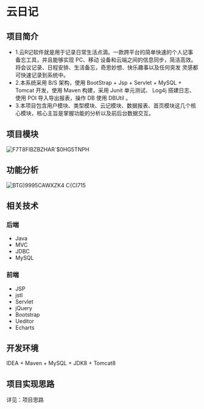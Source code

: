 # 云日记

## 项目简介
- 1.云R记软件就是用于记录日常生活点滴。一款跨平台的简单快速的个人记事备忘工具，并且能够实现 PC、移动 设备和云端之间的信息同步，简洁高效。将会议记录、日程安排、生活备忘，奇思妙想、快乐趣事以及任何突发 灵感都可快速记录到系统中。
- 2.本系统采用 B/S 架构，使用 BootStrap + Jsp + Servlet + MySQL + Tomcat 开发，使用 Maven 构建，采用 Junit 单元测试、 Log4j 搭建日志、使用 POI 导入导出报表，操作 DB 使用 DBUtil 。
- 3.本项目包含用户模块、类型模块、云记模块、数据报表、首页模块这几个核心模块，核心主旨是掌握功能的分析以及前后台数据交互。

## 项目模块
![F7T8FIBZBZHAR`$0HG5TNPH](https://github.com/xiaoma005200/yun_note/assets/102530019/6a315e30-4af8-44fe-bd2b-f093335d0bc5)

## 功能分析
![BTG)9995CAWXZK4 C{CI715](https://github.com/xiaoma005200/yun_note/assets/102530019/60cd3772-2c74-4a24-9a0f-077fae2fa285)

## 相关技术
### 后端
- Java
- MVC
- JDBC
- MySQL
### 前端
- JSP
- jstl
- Servlet
- jQuery
- Bootstrap
- Ueditor
- Echarts

## 开发环境
IDEA + Maven + MySQL + JDK8 + Tomcat8

## 项目实现思路
详见：项目思路



